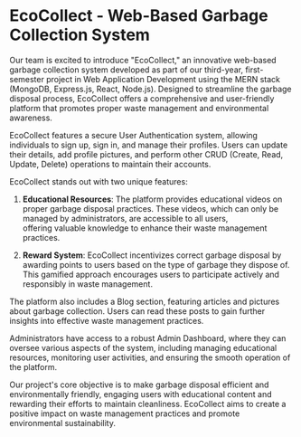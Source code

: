 # EcoCollect - Web-Based Garbage Collection System

Our team is excited to introduce "EcoCollect," an innovative web-based garbage collection system developed as part of our third-year, first-semester project in Web Application Development using the MERN stack (MongoDB, Express.js, React, Node.js). Designed to streamline the garbage disposal process, EcoCollect offers a comprehensive and user-friendly platform that promotes proper waste management and environmental awareness.

EcoCollect features a secure User Authentication system, allowing individuals to sign up, sign in, and manage their profiles. Users can update their details, add profile pictures, and perform other CRUD (Create, Read, Update, Delete) operations to maintain their accounts.

EcoCollect stands out with two unique features:

  1. **Educational Resources**: The platform provides educational videos on proper garbage disposal practices. These videos, which can only be managed by administrators, are accessible to all users,     
     offering valuable knowledge to enhance their waste management practices.

  2. **Reward System**: EcoCollect incentivizes correct garbage disposal by awarding points to users based on the type of garbage they dispose of. This gamified approach encourages users to participate 
     actively and responsibly in waste management.

The platform also includes a Blog section, featuring articles and pictures about garbage collection. Users can read these posts to gain further insights into effective waste management practices.

Administrators have access to a robust Admin Dashboard, where they can oversee various aspects of the system, including managing educational resources, monitoring user activities, and ensuring the smooth operation of the platform.

Our project's core objective is to make garbage disposal efficient and environmentally friendly, engaging users with educational content and rewarding their efforts to maintain cleanliness. EcoCollect aims to create a positive impact on waste management practices and promote environmental sustainability.
